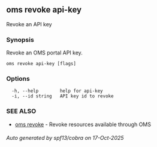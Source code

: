 ## oms revoke api-key

Revoke an API key

### Synopsis

Revoke an OMS portal API key.

```
oms revoke api-key [flags]
```

### Options

```
  -h, --help        help for api-key
  -i, --id string   API key id to revoke
```

### SEE ALSO

* [oms revoke](oms_revoke.md)	 - Revoke resources available through OMS

###### Auto generated by spf13/cobra on 17-Oct-2025
